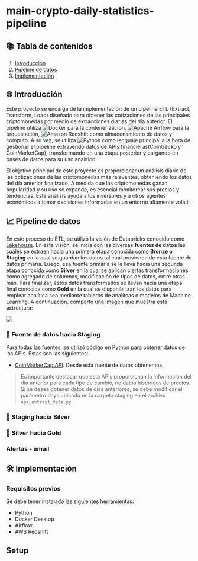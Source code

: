 # main-crypto-daily-statistics-pipeline

## 📚 Tabla de contenidos

1. [Introducción](#Introducción)
2. [Pipeline de datos](#Pipeline-de-datos)
3. [Implementación](#Implementación)

## 🌐 Introducción

Este proyecto se encarga de la implementación de un pipeline ETL (Extract, Transform, Load) diseñado para obtener las cotizaciones de las principales criptomonedas por medio de extracciones diarias del día anterior. El pipeline utiliza ![Docker](https://img.shields.io/badge/Docker-blue?logo=docker&logoColor=white) para la contenerización, ![Apache Airflow](https://img.shields.io/badge/Apache%20Airflow-green?logo=apache-airflow&logoColor=white) para la orquestación, ![Amazon Redshift](https://img.shields.io/badge/Amazon%20Redshift-red?logo=amazon-redshift&logoColor=white) como almacenamiento de datos y cómputo. A su vez, se utiliza ![Python](https://img.shields.io/badge/Python-blue?logo=python&logoColor=white) como lenguaje principal a la hora de gestionar el pipeline extrayendo datos de APIs financieras(CoinGecko y CoinMarketCap), transformando en una etapa posterior y cargando en bases de datos para su uso analítico.

El objetivo principal de este proyecto es proporcionar un análisis diario de las cotizaciones de las criptomonedas más relevantes, obteniendo los datos del día anterior finalizado. A medida que las criptomonedas ganan popularidad y su uso se expande, es esencial monitorear sus precios y tendencias. Este análisis ayuda a los inversores y a otros agentes económicos a tomar decisiones informadas en un entorno altamente volátil.

## 📈 Pipeline de datos

En este proceso de ETL, se utilizó la visión de Databricks conocido como [Lakehouse](https://www.databricks.com/glossary/data-lakehouse). En esta visión, se inicia con las diversas **fuentes de datos** las cuales se extraen hacia una primera etapa conocida como **Bronze o Staging** en la cual se guardan los datos tal cual provienen de esta fuente de datos primaria. Luego, esa fuente primaria se le lleva hacia una segunda etapa conocida como **Silver** en la cual se aplican ciertas transformaciones como agregado de columnas, modificación de tipos de datos, entre otras más. Para finalizar, estos datos transformados se llevan hacia una etapa final conocida como **Gold** en la cual se disponibilizan los datos para emplear analítica sea mediante tableros de analítcas o modelos de Machine Learning. A continuación, comparto una imagen que muestra esta estructura:

![](https://blog.bismart.com/hs-fs/hubfs/Arquitectura_Medallion_Pasos.jpg?width=1754&height=656&name=Arquitectura_Medallion_Pasos.jpg)

### 📁 Fuente de datos hacia Staging
Para todas las fuentes, se utilizó código en Python para obtener datos de las APIs. Estas son las siguientes:
  -  [CoinMarkerCap API](https://coinmarketcap.com/api/documentation/v1/): Desde esta fuente de datos obtenemos 

> Es importante destacar que esta APIs proporcionan la información del día anterior para cada tipo de cambio, no datos históricos de precios. Si se desea obtener datos de días anteriores, se debe modificar el parámetro days ubicado en la carpeta staging en el archivo `api_extract_data.py`.

### 📁 Staging hacia Silver

### 📁 Silver hacia Gold

### Alertas - email

## 🛠️ Implementación

###  Requisitos previos

Se debe tener instalado las siguientes herramientas:

- Python
- Docker Desktop
- Airflow
- AWS Redshift

## Setup





